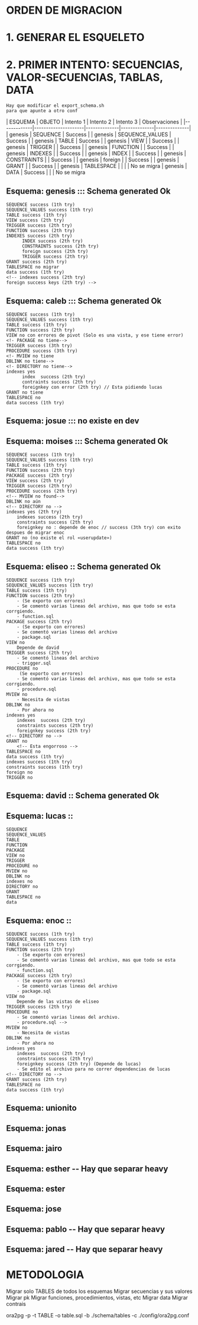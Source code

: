 # ORDEN DE MIGRACION
# 1. GENERAR EL ESQUELETO
    
# 2. PRIMER INTENTO: SECUENCIAS, VALOR-SECUENCIAS, TABLAS, DATA
    Hay que modificar el export_schema.sh
    para que apunte a otro conf

| ESQUEMA     | OBJETO              | Intento 1    | Intento 2    | Intento 3    | Observaciones    |
|-------------|---------------------|--------------|--------------|--------------|
| genesis     | SEQUENCE            | Success      |
| genesis     | SEQUENCE_VALUES     | Success      |
| genesis     | TABLE               | Success      |
| genesis     | VIEW                |              | Success      | 
| genesis     | TRIGGER             |              | Success      | 
| genesis     | FUNCTION            |              | Success      | 
| genesis     | INDEXES             |              | Success      | 
| genesis     | INDEX               |              | Success      | 
| genesis     | CONSTRAINTS         |              | Success      | 
| genesis     | foreign             |              | Success      | 
| genesis     | GRANT               |              | Success      | 
| genesis     | TABLESPACE          |              |              |               | No se migra
| genesis     | DATA                | Success      |              |               | No se migra

## Esquema: genesis ::: Schema generated Ok
    SEQUENCE success (1th try)
    SEQUENCE_VALUES success (1th try)
    TABLE success (1th try)
    VIEW success (2th try)
    TRIGGER success (2th try)
    FUNCTION success (2th try)
    INDEXES success (2th try)
          INDEX success (2th try)
          CONSTRAINTS success (2th try)
          foreign success (2th try)
          TRIGGER success (2th try)
    GRANT success (2th try)
    TABLESPACE no migrar
    data success (1th try)
    <!-- indexes success (2th try)
    foreign success keys (2th try) -->
## Esquema: caleb ::: Schema generated Ok
    SEQUENCE success (1th try)
    SEQUENCE_VALUES success (1th try)
    TABLE success (1th try)
    FUNCTION success (2th try)
    VIEW no con errores de pivot (Solo es una vista, y ese tiene error)
    <!- PACKAGE no tiene-->
    TRIGGER success (3th try)
    PROCEDURE success (3th try)
    <!- MVIEW no tiene
    DBLINK no tiene-->
    <!- DIRECTORY no tiene-->
    indexes yes
          index  success (2th try)
          contraints success (2th try)
          foreignkey con error (2th try) // Esta pidiendo lucas
    GRANT no tiene
    TABLESPACE no
    data success (1th try)
## Esquema: josue ::: no existe en dev
## Esquema: moises ::: Schema generated Ok
    SEQUENCE success (1th try)
    SEQUENCE_VALUES success (1th try)
    TABLE success (1th try)
    FUNCTION success (2th try)
    PACKAGE success (2th try)
    VIEW success (2th try)
    TRIGGER success (2th try)
    PROCEDURE success (2th try)
    <!-- MVIEW no found-->
    DBLINK no aún
    <!-- DIRECTORY no -->
    indexes yes (2th try)
        indexes success (2th try)
        constraints success (2th try)
        foreignkey no : depende de enoc // success (3th try) con exito despues de migrar enoc
    GRANT no (no existe el rol «userupdate»)
    TABLESPACE no
    data success (1th try)
## Esquema: eliseo :: Schema generated Ok
    SEQUENCE success (1th try)
    SEQUENCE_VALUES success (1th try)
    TABLE success (1th try)
    FUNCTION success (2th try)
        - (Se exporto con errores) 
        - Se comentó varias lineas del archivo, mas que todo se esta corrgiendo.
        - function.sql
    PACKAGE success (2th try)
        - (Se exporto con errores) 
        - Se comentó varias lineas del archivo
        - package.sql
    VIEW no
        Depende de david
    TRIGGER success (2th try)
        - Se comentó lineas del archivo
        - trigger.sql
    PROCEDURE no
         (Se exporto con errores) 
        - Se comentó varias lineas del archivo, mas que todo se esta corrgiendo.
        - procedure.sql
    MVIEW no
        - Necesita de vistas
    DBLINK no
        - Por ahora no
    indexes yes
        indexes  success (2th try)
        constraints success (2th try)
        foreignkey success (2th try)
    <!-- DIRECTORY no -->
    GRANT no
        <!-- Esta engorroso -->
    TABLESPACE no
    data success (1th try)
    indexes success (1th try)
    constraints success (1th try)
    foreign no
    TRIGGER no
## Esquema: david :: Schema generated Ok
## Esquema: lucas :: 
    SEQUENCE 
    SEQUENCE_VALUES 
    TABLE 
    FUNCTION 
    PACKAGE 
    VIEW no
    TRIGGER 
    PROCEDURE no
    MVIEW no
    DBLINK no
    indexes no
    DIRECTORY no
    GRANT 
    TABLESPACE no
    data 
## Esquema: enoc :: 
    SEQUENCE success (1th try)
    SEQUENCE_VALUES success (1th try)
    TABLE success (1th try)
    FUNCTION success (2th try)
        - (Se exporto con errores) 
        - Se comentó varias lineas del archivo, mas que todo se esta corrgiendo.
        - function.sql
    PACKAGE success (2th try)
        - (Se exporto con errores) 
        - Se comentó varias lineas del archivo
        - package.sql
    VIEW no
        Depende de las vistas de eliseo
    TRIGGER success (2th try)
    PROCEDURE no
        - Se comentó varias lineas del archivo.
        - procedure.sql -->
    MVIEW no
        - Necesita de vistas
    DBLINK no
        - Por ahora no
    indexes yes
        indexes  success (2th try)
        constraints success (2th try)
        foreignkey success (2th try) (Depende de lucas)
        - Se edito el archivo para no correr dependencias de lucas
    <!-- DIRECTORY no -->
    GRANT success (2th try)
    TABLESPACE no
    data success (1th try)
## Esquema: unionito
## Esquema: jonas
## Esquema: jairo
## Esquema: esther -- Hay que separar heavy
## Esquema: ester
## Esquema: jose
## Esquema: pablo -- Hay que separar heavy
## Esquema: jared -- Hay que separar heavy

# METODOLOGIA

Migrar solo TABLES de todos los esquemas
Migrar secuencias y sus valores
Migrar pk
Migrar funciones, procedimientos, vistas, etc
Migrar data
Migrar contrais


ora2pg -p -t TABLE -o table.sql -b ./schema/tables -c ./config/ora2pg.conf